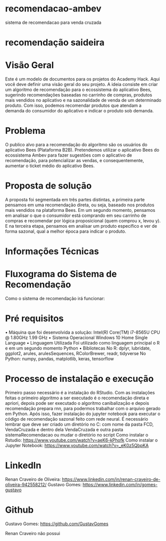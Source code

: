 # recomendacao-ambev
sistema de recomendacao para venda cruzada
#  recomendação saideira
# Visão Geral
Este é um modelo de documentos para os projetos do Academy Hack.
Aqui você deve definir uma visão geral do seu projeto.
A ideia consiste em criar um algoritmo de recomendação para o ecossistema do aplicativo Bees, sugerindo recomendações baseadas no carrinho de compras, produtos mais vendidos no aplicativo e na sazonalidade de venda de um determinado produto. Com isso, podemos recomendar produtos que atendam a demanda do consumidor do aplicativo e indicar o produto sob demanda.
# Problema 
O publico alvo para a recomendação do algoritmo são os usuários do aplicativo Bees (Plataforma B2B). Pretendemos utilizar o aplicativo Bees do ecossistema Ambev para fazer sugestões com o aplicativo de recomendação, para potencializar as vendas, e consequentemente, aumentar o ticket médio do aplicativo Bees. 
# Proposta de solução
A proposta foi segmentada em três partes distintas, a primeira parte pensamos em uma recomendação direta, ou seja, baseado nos produtos mais vendidos na plataforma Bees. Em um segundo momento, pensamos em analisar o que o consumidor está comprando em seu carrinho de compras e recomendar por lógica proposicional (quem comprou x, levou y). E na terceira etapa, pensamos em analisar um produto específico e ver de forma sazonal, qual a melhor época para indicar o produto.
# Informações Técnicas
# Fluxograma do Sistema de Recomendação
Como o sistema de recomendação irá funcionar:

# Pré requisitos
•	Máquina que foi desenvolvida a solução:
Intel(R) Core(TM) i7-8565U CPU @ 1.80GHz   1.99 GHz
•	Sistema Operacional
Windows 10 Home Single Language
•	Linguagem Utilizada
Foi utilizado como linguagem principal o R e em um segundo momento Python
•	Bibliotecas
No R: dplyr, lubridate, ggplot2, arules, arulesSequences, RColorBrewer, readr, tidyverse
No Python: numpy, pandas, matplotlib, keras, tensorflow

# Processo de instalação e execução
Primeiro passo necessário é a instalação do RStudio. Com as instalações feitas o primeiro algoritmo a ser executado é o recomendação direta e apriori, depois pode ser executado o algoritmo canibalização e depois recomendação prepara rnn, para podermos trabalhar com o arquivo gerado em Python. Após isso, fazer instalação do jupyter notebook para executar o código de recomendação sazonal feito com rede neural.
É necessário lembrar que deve ser criado um diretório no C: com nome da pasta FCD, VendaCruzada e dentro dela VendaCruzada e outra pasta sistemaRecomendacao ou mudar o diretório no script
Como instalar o Rstudio:
https://www.youtube.com/watch?v=aeK6-kPhofk
Como instalar o Jupyter Notebook:
https://www.youtube.com/watch?v=_eK0z5QbpKA

# LinkedIn
Renan Craveiro de Oliveira:
https://www.linkedin.com/in/renan-craveiro-de-oliveira-942558212/
Gustavo Gomes:
https://www.linkedin.com/in/gomes-gustavo

# Github
Gustavo Gomes:
https://github.com/GustavGomes

Renan Craveiro não possui
